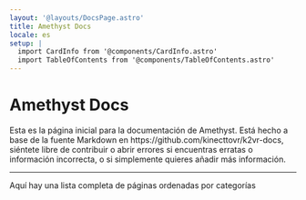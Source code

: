 ```yaml
---
layout: '@layouts/DocsPage.astro'
title: Amethyst Docs
locale: es
setup: | 
  import CardInfo from '@components/CardInfo.astro'
  import TableOfContents from '@components/TableOfContents.astro'
---
```

# Amethyst Docs
<CardInfo title="About these docs">
Esta es la página inicial para la documentación de Amethyst. Está hecho a base de la fuente Markdown en https://github.com/kinecttovr/k2vr-docs, siéntete libre de contribuir o abrir errores si encuentras erratas o información incorrecta, o si simplemente quieres añadir más información.
</CardInfo>

---
Aquí hay una lista completa de páginas ordenadas por categorías

<TableOfContents locale="es"/>